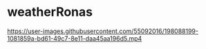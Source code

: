 # weatherRonas
https://user-images.githubusercontent.com/55092016/198088199-1081859a-bd61-49c7-8e11-daa45aa196d5.mp4

